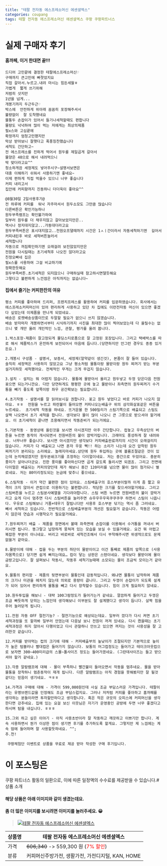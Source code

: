 ```yaml
---
title: "테팔 전자동 에스프레소머신 에센셜엑스"
categories: coupang
tags: 테팔 전자동 에스프레소머신 에센셜엑스 쿠팡 쿠팡파트너스
---
```

# 실제 구매자 후기

####    홈까페, 이거 한대면 끝!!!
    드디어 고민끝에 결정한 테팔에스프레소머신♡
    구매까지 큰고민에 빠졋었지요
    직접 갈아서.누르고.내려 마시는 힘든세월ㅎ
    가볍게  짧게 쓰기위해
    저렴히 삿지만
    1년을 넘게...
    개봉기까지 두근두근♡
    박스에  안전하게 위아래 꼼꼼히 포장해주셔서
    불량없이  잘 도착했네요
    물통두 손잡이가 있어서 들기나세척할때도 편합니다
    물량도 넉넉하여 많이 먹는 저에게는 최상의제품
    필x스와 고심끝에
    확정까지 엄청고민했지만
    막상 받아보니 잘햇다고 폭풍칭찬했습니다
    세척도 간단하고~
    전 에스프레소를 진하게 먹어서 원두를 제일곱게 갈아서
    물양은 40으로 해서 내려먹으니
    딱 맞더라고요^^
    청소하게끔 세정제도 넣어주시구~설명서보면은
    대충 이해하기 쉬워서 사용하기엔 좋네요~
    이제 편하게 직접 먹을수 있으니 너무 좋습니다
    커피 내리고서
    집안에 커피향까지 진동하니 더더욱이 좋아요^^
    
    @8월30일 2일사용후기@
    전 하루에 커피를  워낙 자주마셔서 원두소모도 그만큼 많습니다
    다른버튼은 확인가능하나
    원두부족램프는 확인불가하여
    일부러 원두를 더 채우지않고 갈아보았지만은..
    역시나 정지대지않고...가동대더라고요
    원두부족버튼은 표시대지않고..전원오프댈때까지 시간은 1ㅅㅣ간이라서 자동세척하기엔  길어서
    커피내린후 바로 세척버튼눌러서
    세척합니다
    자동으로 꺼짐확인하기엔 오래걸려 보진않았지만은
    전원을 다시킬때는 초기세척후 나오진 않더라고요
    친정오빠네 집은
    필x스를 사용하여 그걸 비교하기에
    정확한듯해요
    원두부족버튼.초기세척은 되지않으니 구매하실때 참고하시면댈듯해요
    그렇다고 불편하게 느낀점은 아직까지는 없습니다~

####    집에서 즐기는 커피한잔의 여유
    평소 커피를 좋아하여 드리퍼, 프렌치프레스를 활용하여 커피를 입문하였습니다. 회사에서는 에스프레소커피머신이 있어 편리하게 사용하고 있던 차 집에도 이런전자동 머신이 있으면 좋겠다 싶었는데 이제품을 만나게 되었네요.
    배송은 로켓배송상품이므로 두말할 필요가 없으니 쓰지 않겠습니다.
    배송 받자마자 개봉하면서부터 시식하기까지 사진을 최대한 많이 찍어보았는데 다 올릴수는 없으니 몇 개만 올려 개인적인 느낌, 관찰, 평가를 올려 봅니다.
    
    1.박스포장-제품이 잘고정되게 몰딩스티로폼으로 잘 고정된 포장입니다. 그리고 택배박스를 따로 해서 제품박스가 온전하게 보전되어서 마음에 듭니다.(당연하지만 안그런 경우도 종종 있거든요.)
    
    2.개봉시 구성품 - 설명서, 보증서, 세정제(알약같이 생긴것), 본품이 잘 들어 있습니다. 솔직히 세정액은 사용하지 않았고요 그냥 평소처럼 물통이랑 물받이랑 원두 찌꺼기 받는 부분 설거지하듯 세척했어요. 전체적인 무게는 크게 무겁지 않습니다. 
    
    3.설치 - 설치는 뭐 어렵지 않습니다. 물통에 물받아서 올리고 원두넣고 두껑 닫은다음 전원꽂으면 되는거니깐요. 다만 당연하게도 평평한 곳에 놓고 물받이나 좌측면의 원두찌꺼기 수거통을 빼기 좋도록 앞쪽이랑 좌우 공간확보는 필요합니다.
    
    4.초기작동 - 설명서를 잘 읽어보시길 권합니다. 꽂고 원두 넣었다고 바로 커피가 나오지 않아요. ㅎㅎ  전원을 누르고 파란불이 들어오면 커피나오는배출구 위의 삼각화살표같은 버튼을 누르세요.  초기세척 작동을 하네요. 뜨거운물 한 500밀리가 스팀기쪽으로 배출되고 스팀도 살짝 나오면서 초기 세척을 합니다. 생각보다 물이 많이 나오니 큰 그릇으로 받으셔야 할거에요. 이 초기세척이 끝나면 조용해지면서 작동준비가 되는거에요.
    
    5.기본작동 - 동영상에 올린것을 보시면 아시겠지만 아주 간단합니다. 컵놓고 우측상단의 버튼을 누르면 동작이 개시되면서 전원버튼의 불이 깜박거립니다. 크래마도 풍성하게 잘 내려와요. 너무너무 좋습니다. 보시면 아시겠지만 생각보다 커피배출완료까지의 시간이 오래걸리지 않습니다. 커피가 다 배출되고 나면 혼자 우웅 뻑!! 하는 소리가 나는데 요건 압착된 원두 찌꺼기가 분리되는 소리에요. 놀래지마세요. 상단에 원두 투입하는 곳에 볼륨조절같은 것이 있는데 눈치채셨겠지만 원두분쇄크기를 조정하는 다이얼이네요. 저는 중간으로 두었어요. 충분히 풍미가 살아나더군요. 진한 풍미를 좋아하신다면 곱게 갈도록 돌리시면 되겠죠. 그리고 전면에 다이얼은 배출되는 커피의양인데 제가 해보니 중간 120미리를 넘으면 물이 많이 첨가되니 별로네요. 저는 80미리정도되는 눈금에 맞추니 좋으네요.
    
    6.스팀작동 - 이거 약간 불편한 점이 있어요. 스팀배출구의 호스부분이랄까 이게 좀 짧고 유격이 크지 않아서 큰컵으로 이용하기는 불편합니다. 적당한 크기를 찾으셔야할거에요. 그리고 스팀버튼을 누르고 스팀분사예열을 기다려야합니다. 스팀 버튼 누르면 전원버튼의 불이 깜박거리고 요게 다시 멈추면 다시 스팀버튼을 눌러주면 슈우우우우욱쿠쿠쿠쿠 하면서 스팀이 나옵니다. 우유로 스팀해보니 거품+데우기 잘됩니다만 사용후 호스부분 닦기는 역시 좀 그러네요. 빼서 세척하고 있습니다. 전반적으로 스팀배출부분의 개선은 필요할거 같습니다. 작동은 어렵지 않은데 연습과 시행착오가 필요할거에요.
    
    7.원두찌꺼기 배출 - 제품을 정면에서 볼때 좌측면에 손잡이를 이용해서 수거통을 꺼내서 버리시면 됩니다. 똥그랗고 납장하게 뭉쳐져 있는 모습을 보실 수 있을거에요. 요건 뭐 어렵고 복잡한 부분이 아니네요. 버리고 바로바로 세척건조해서 다시 부착해주시면 위생적으로도 문제 없을거 같아요.
    
    8.물받이에 대해 - 컵을 두는 부분의 하단이 물받이이고 이건 통째로 제품의 앞쪽으로 (사용자몸쪽으로) 당기면 쉽게 빠지는데요… 컵이 닿는 상판은 스텐이네요. 생각보다 물받이에 물이 금방고입니다. 잘 살펴보니 작동시, 작동후 세척기능때매 소모되는 물이 조금씩 모이는거 같아요. 
    
    9.물통의 편리함 - 제품의 뒷면부분이 물통인데 감동적입니다. 왜냐면 물통이 납작하여 제품의 크기나 미관을 헤치지 않는데 의외로 용량이 큽니다. 그리고 두껑이 손잡이가 되도록 설계가 되어 있어서 편리하게 물통을 빼고 다시 장착할수 있습니다. 힘이 크게 필요하지 않네요. 
    
    10.원두투입을 해보니 - 대략 100그람정도가 들어가는거 같네요. 깔끔하게 들어가고 두껑은 조금 빠듯하게 닫히는 느낌인데 생각해보니 이부분도 잘 설계했다고 생각이 듭니다. 살짝 힘을 주어 눌러닫게 됩니다.
    
    11.전원 자동 OFF 절전기능? - 절전기능으로 예상되는데요. 일부러 껐다가 다시 켜면 초기 세척과정을 또 할까봐 일부러 안껐는데 다음날 보니 전원이 꺼져 있네요. 다시 켰을때는 초기세척과정은 하지 않아서 다행이었고 다시 관찰하니 안쓰고 있으면 꺼지는 것이 사용성을 잘 고려한것 같습니다.
    
    12.커피를 받아먹는 컵의 크기에 대해 - 커피배출부의 높낮이가 조절되지만 기본적으로 높이가 높은 텀블러나 빨대컵은 들어가지 않습니다. 보통의 머그컵정도는 들어가고 테이크아웃컵으로 보자면 300~400미리급의 스몰~톨사이즈 정도는 들어가겠네요. (그란데사이즈는 들고 받으셔야 할거 같네요.)
    
    13.각종 알람램프에 대해 - 물이 부족하니 빨간불이 들어오면서 작동을 멈추네요. 물을 받아 물통을 장착하니 멈춘동작이 재개 됩니다. 다른 알람램프는 아직 경험을 못해봤지만 잘 될것 같다는 믿음이 생기네요. ㅋㅎㅎ
    
    14.가격과 구매에 대해 - 가격이 599,000원인데 사실 조금 부담스러운 가격입니다. 테팔이라는 유명브랜드값을 인정해도 조금 부담스럽지요. 그러나 저처럼 커피를 좋아하고 홈까페를 생각하는 분들이라면 투자할만하다고 생각합니다. 혹은 작은 규모의 오피스에 커피머신을 생각한다면 강추네요. 집에 있는 요걸 보신 이웃님은 자기가 운영중인 공방에 두면 너무 좋겠다고 하시며 탐을 내십니다. ㅎㅎㅎ
    
    15.그외 하고 싶은 이야기 - 아직 사용초반이라 잘 작동하고 깨끗하고 이쁘기만 합니다. 계속 사용하면서 뭔가 이상한 점이 생기면 후기를 추가하도록 할게요. 그렇지만 제 느낌에는 계속 맘에 들어하며 잘 사용할듯하네요. ^^;
    추.천!
    
     쿠팡체험단 이벤트로 상품을 무료로 제공 받아 작성한 구매 후기입니다.

# 이 포스팅은
쿠팡 파트너스 활동의 일환으로, 이에 따른 일정액의 수수료를 제공받을 수 있습니다.# 상품 소개
#### 해당 상품은 아래 이미지와 같이 생겼는데요. 
#### 좀 더 많은 이미지를 보시려면 이미지를 눌러주세요. 😀
> [![테팔 전자동 에스프레소머신 에센셜엑스](https://static.coupangcdn.com/image/affiliate/banner/14e3070fc858efff8337620f0cdb2079@2x.jpg)](https://coupa.ng/bPq42P)

상품명 | 테팔 전자동 에스프레소머신 에센셜엑스
-------|-------
가격 | ~~606,340~~ -> 559,300 원 (<span style="color:red">7% 할인</span>)
분류 | 커피머신주방가전, 생활가전, 가전디지털, KAN, HOME

